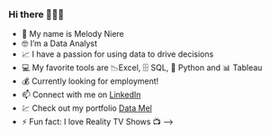 ### Hi there 👋🏳️‍🌈
- 🌈 My name is Melody Niere
- 🤓 I’m a Data Analyst
- 📈 I have a passion for using data to drive decisions
- 💻 My favorite tools are 📉Excel, 🗄️ SQL, 🐍 Python and 📊 Tableau
- 💰 Currently looking for employment!
- 📫 Connect with me on [LinkedIn](https://www.linkedin.com/in/melniere/)
- 💹 Check out my portfolio [Data Mel](https://sites.google.com/view/datamel/)
- ⚡ Fun fact: I love Reality TV Shows 📺
-->

<!--
**nieremath/nieremath** is a ✨ _special_ ✨ repository because its `README.md` (this file) appears on your GitHub profile.

Here are some ideas to get you started:

- 🔭 I’m currently working on ...
- 🌱 I’m currently learning ...
- 👯 I’m looking to collaborate on ...
- 🤔 I’m looking for help with ...
- 💬 Ask me about ...
- 📫 How to reach me: ...
- 😄 Pronouns: ...
- ⚡ Fun fact: ...
-->
